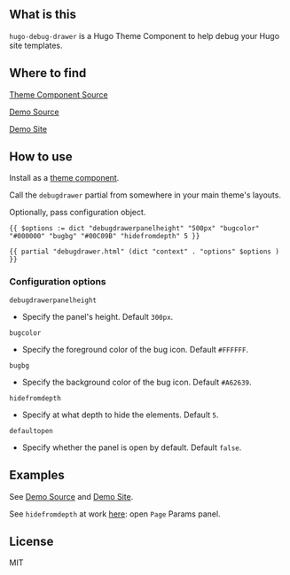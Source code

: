 ## What is this

`hugo-debug-drawer` is a Hugo Theme Component to help debug your Hugo site templates. 

## Where to find

[Theme Component Source](https://github.com/pointyfar/hugo-debug-drawer)

[Demo Source](https://github.com/pointyfar/debug-drawer-demo)

[Demo Site](https://stupefied-hawking-fb6338.netlify.com/)

## How to use

Install as a [theme component](https://gohugo.io/getting-started/quick-start/#step-3-add-a-theme).

Call the `debugdrawer` partial from somewhere in your main theme's layouts.

Optionally, pass configuration object.

```
{{ $options := dict "debugdrawerpanelheight" "500px" "bugcolor" "#000000" "bugbg" "#00C09B" "hidefromdepth" 5 }}

{{ partial "debugdrawer.html" (dict "context" . "options" $options ) }}
```


### Configuration options

`debugdrawerpanelheight`
- Specify the panel's height. Default `300px`.

`bugcolor`
- Specify the foreground color of the bug icon. Default `#FFFFFF`.

`bugbg`
- Specify the background color of the bug icon. Default `#A62639`.

`hidefromdepth` 
- Specify at what depth to hide the elements. Default `5`.

`defaultopen`
- Specify whether the panel is open by default. Default `false`.


## Examples

See [Demo Source](https://github.com/pointyfar/debug-drawer-demo) and 
[Demo Site](https://stupefied-hawking-fb6338.netlify.com/). 

See `hidefromdepth` at work [here](https://stupefied-hawking-fb6338.netlify.com/about/): open `Page` Params panel.


## License

MIT